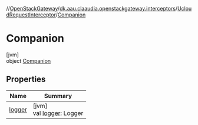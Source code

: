 //[OpenStackGateway](../../../../index.md)/[dk.aau.claaudia.openstackgateway.interceptors](../../index.md)/[UcloudRequestInterceptor](../index.md)/[Companion](index.md)

# Companion

[jvm]\
object [Companion](index.md)

## Properties

| Name | Summary |
|---|---|
| [logger](logger.md) | [jvm]<br>val [logger](logger.md): Logger |
